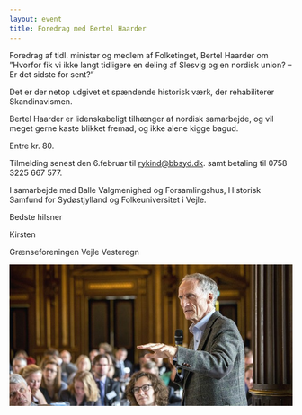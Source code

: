 ```yaml
---
layout: event
title: Foredrag med Bertel Haarder
---
```

Foredrag af tidl. minister og medlem af Folketinget, Bertel Haarder om ”Hvorfor fik vi ikke langt tidligere en deling af Slesvig og en nordisk union? – Er det sidste for sent?”

Det er der netop udgivet et spændende historisk værk, der rehabiliterer Skandinavismen.

Bertel Haarder er lidenskabeligt tilhænger af nordisk samarbejde, og vil meget gerne kaste blikket fremad, og ikke alene kigge bagud.

Entre kr. 80.

Tilmelding senest den 6.februar til [rykind@bbsyd.dk](mailto:rykind@bbsyd.dk). samt betaling til 0758 3225 667 577.

I samarbejde med Balle Valgmenighed og Forsamlingshus, Historisk Samfund for Sydøstjylland og Folkeuniversitet i Vejle.

Bedste hilsner

Kirsten

Grænseforeningen Vejle Vesteregn

![Billede af Bertel Haarder i Folketingssalen](/public/images/uploads/bertel-haarder-webb-640x321.jpeg "Bertel Haarder i Folketingssalen")